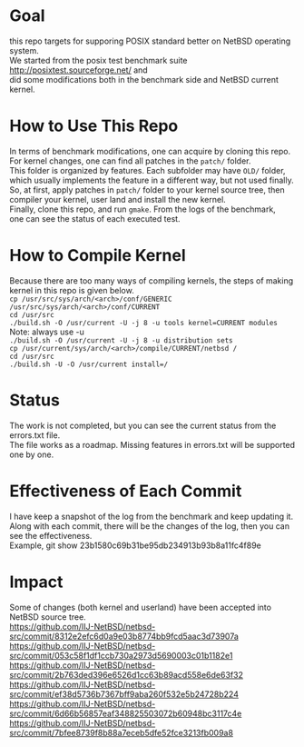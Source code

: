 # Goal 

this repo targets for supporing POSIX standard better on NetBSD operating system. <br /> 
We started from the posix test benchmark suite http://posixtest.sourceforge.net/ and <br />
did some modifications both in the benchmark side and NetBSD current kernel. <br />

# How to Use This Repo

In terms of benchmark modifications, one can acquire by cloning this repo. <br />
For kernel changes, one can find all patches in the `patch/` folder. <br />
This folder is organized by features. Each subfolder may have `OLD/` folder, <br />
which usually implements the feature in a different way, but not used finally. <br />
So, at first, apply patches in `patch/` folder to your kernel source tree, then <br />
compiler your kernel, user land and install the new kernel. <br />
Finally, clone this repo, and run `gmake`. From the logs of the benchmark, <br />
one can see the status of each executed test. <br />

# How to Compile Kernel

Because there are too many ways of compiling kernels, the steps of making kernel in this repo is given below. <br />
`cp /usr/src/sys/arch/<arch>/conf/GENERIC /usr/src/sys/arch/<arch>/conf/CURRENT` <br />
`cd /usr/src` <br />
`./build.sh -O /usr/current -U -j 8 -u tools kernel=CURRENT modules` 	Note: always use -u <br />
`./build.sh -O /usr/current -U -j 8 -u distribution sets` <br />
`cp /usr/current/sys/arch/<arch>/compile/CURRENT/netbsd /` <br />
`cd /usr/src` <br />
`./build.sh -U -O /usr/current install=/` <br />

# Status

The work is not completed, but you can see the current status from the errors.txt file. <br />
The file works as a roadmap. Missing features in errors.txt will be supported one by one. <br />

# Effectiveness of Each Commit

I have keep a snapshot of the log from the benchmark and keep updating it. <br />
Along with each commit, there will be the changes of the log, then you can see the effectiveness. <br />
Example, git show   23b1580c69b31be95db234913b93b8a11fc4f89e   <br />

# Impact

Some of changes (both kernel and userland) have been accepted into NetBSD source tree. <br />
https://github.com/IIJ-NetBSD/netbsd-src/commit/8312e2efc6d0a9e03b8774bb9fcd5aac3d73907a <br />
https://github.com/IIJ-NetBSD/netbsd-src/commit/053c58f1df1ccb730a2973d5690003c01b1182e1 <br />
https://github.com/IIJ-NetBSD/netbsd-src/commit/2b763ded396e6526d1cc63b89acd558e6de63f32 <br />
https://github.com/IIJ-NetBSD/netbsd-src/commit/ef38d5736b7367bff9aba260f532e5b24728b224 <br />
https://github.com/IIJ-NetBSD/netbsd-src/commit/6d66b56857eaf348825503072b60948bc3117c4e <br />
https://github.com/IIJ-NetBSD/netbsd-src/commit/7bfee8739f8b88a7eceb5dfe52fce3213fb009a8 <br />

